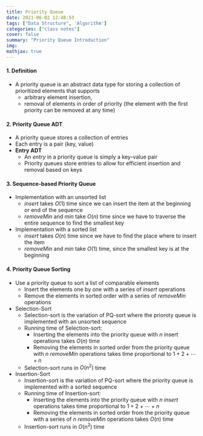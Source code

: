 ```yaml
---
title: Priority Queue
date: 2021-06-02 12:48:53
tags: ["Data Structure", 'Algorithm']
categories: ["class notes"]
cover: false
summary: "Priority Queue Introduction"
img:
mathjax: true
---
```


#### 1. Definition

* A priority queue is an abstract data type for storing a collection of prioritized elements that supports
  * arbitrary element insertion,
  * removal of elements in order of priority (the element with the first priority can be removed at any time)

#### 2. Priority Queue ADT

* A priority queue stores a collection of entries
* Each entry is a pair (key, value)
* **Entry ADT**
  * An *entry* in a priority queue is simply a key-value pair
  * Priority queues store entries to allow for efficient insertion and removal based on keys

#### 3. Sequence-based Priority Queue

* Implementation with an unsorted list
  * *insert* takes $O(1)$ time since we can insert the item at the beginning or end of the sequence
  * *removeMin* and *min* take $O(n)$ time since we have to traverse the entire sequence to find the smallest key
* Implementation with a sorted list
  * *insert* takes $O(n)$ time since we have to find the place where to insert the item
  * *removeMin* and *min* take $O(1)$ time, since the smallest key is at the beginning

#### 4. Priority Queue Sorting

* Use a priority queue to sort a list of comparable elements
  * Insert the elements one by one with a series of *insert* operations
  * Remove the elements in sorted order with a series of *removeMin* operations
* Selection-Sort
  * Selection-sort is the variation of PQ-sort where the prioroty queue is implemented with an unsorted sequence
  * Running time of Selection-sort:
    * Inserting the elements into the priority queue with $n$ insert operations takes $O(n)$ time
    * Removing the elements in sorted order from the priority queue with $n$ *removeMin* operations takes time proportional to $1+2+\cdots + n$
  * Selection-sort runs in $O(n^2)$ time
* Insertion-Sort
  * Insertion-sort is the variation of PQ-sort where the priority queue is implemented with a sorted sequence
  * Running time of Insertion-sort:
    * Inserting the elements into the priority queue with $n$ *insert* operations takes time proportional to $1+2+\cdots +n$
    * Removing the elements in sorted order from the priority queue with a series of $n$ *removeMin* operations takes $O(n)$ time
  * Insertion-sort runs in $O(n^2)$ time

